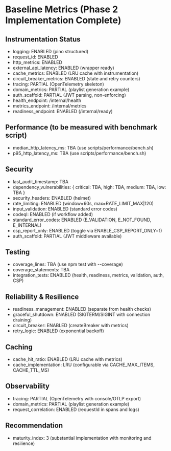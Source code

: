 # Baseline Metrics (Phase 2 Implementation Complete)

## Instrumentation Status
- logging: ENABLED (pino structured)
- request_id: ENABLED
- http_metrics: ENABLED
- external_api_latency: ENABLED (wrapper ready)
- cache_metrics: ENABLED (LRU cache with instrumentation)
- circuit_breaker_metrics: ENABLED (state and retry counters)
- tracing: PARTIAL (OpenTelemetry skeleton)
- domain_metrics: PARTIAL (playlist generation example)
- auth_scaffold: PARTIAL (JWT parsing, non-enforcing)
- health_endpoint: /internal/health
- metrics_endpoint: /internal/metrics
- readiness_endpoint: ENABLED (/internal/ready)

## Performance (to be measured with benchmark script)
- median_http_latency_ms: TBA (use scripts/performance/bench.sh)
- p95_http_latency_ms: TBA (use scripts/performance/bench.sh)

## Security
- last_audit_timestamp: TBA
- dependency_vulnerabilities: { critical: TBA, high: TBA, medium: TBA, low: TBA }
- security_headers: ENABLED (helmet)
- rate_limiting: ENABLED (window=60s, max=RATE_LIMIT_MAX|120)
- input_validation: ENABLED (standard error codes)
- codeql: ENABLED (if workflow added)
- standard_error_codes: ENABLED (E_VALIDATION, E_NOT_FOUND, E_INTERNAL)
- csp_report_only: ENABLED (toggle via ENABLE_CSP_REPORT_ONLY=1)
- auth_scaffold: PARTIAL (JWT middleware available)

## Testing
- coverage_lines: TBA (use npm test with --coverage)
- coverage_statements: TBA
- integration_tests: ENABLED (health, readiness, metrics, validation, auth, CSP)

## Reliability & Resilience
- readiness_management: ENABLED (separate from health checks)
- graceful_shutdown: ENABLED (SIGTERM/SIGINT with connection draining)
- circuit_breaker: ENABLED (createBreaker with metrics)
- retry_logic: ENABLED (exponential backoff)

## Caching
- cache_hit_ratio: ENABLED (LRU cache with metrics)
- cache_implementation: LRU (configurable via CACHE_MAX_ITEMS, CACHE_TTL_MS)

## Observability
- tracing: PARTIAL (OpenTelemetry with console/OTLP export)
- domain_metrics: PARTIAL (playlist generation example)
- request_correlation: ENABLED (requestId in spans and logs)

## Recommendation
- maturity_index: 3 (substantial implementation with monitoring and resilience)